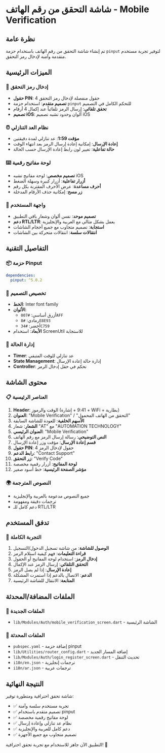 # شاشة التحقق من رقم الهاتف - Mobile Verification

## نظرة عامة
تم إنشاء شاشة التحقق من رقم الهاتف باستخدام حزمة `pinput` لتوفير تجربة مستخدم متقدمة وآمنة لإدخال رمز التحقق.

## الميزات الرئيسية

### 🔐 إدخال رمز التحقق
- **حقول PIN**: 4 حقول منفصلة لإدخال رمز التحقق
- **تصميم متقدم**: استخدام حزمة `pinput` للتحكم الكامل في التصميم
- **تحقق تلقائي**: إرسال الرمز تلقائياً عند إكمال 4 أرقام
- **تصميم iOS**: ألوان وحدود تشبه تصميم iOS

### ⏰ نظام العد التنازلي
- **مؤقت 1:59**: عد تنازلي لمدة دقيقتين
- **إعادة الإرسال**: إمكانية إعادة إرسال الرمز بعد انتهاء الوقت
- **حالة تفاعلية**: تغيير لون رابط إعادة الإرسال حسب الحالة

### ⌨️ لوحة مفاتيح رقمية
- **تصميم مخصص**: لوحة مفاتيح تشبه iOS
- **أزرار تفاعلية**: أزرار كبيرة وسهلة الضغط
- **أحرف مساعدة**: عرض الأحرف المقترنة بكل رقم
- **زر مسح**: إمكانية حذف الأرقام المدخلة

### 📱 واجهة المستخدم
- **تصميم موحد**: نفس ألوان وشعار باقي التطبيق
- **دعم RTL/LTR**: يعمل بشكل مثالي مع العربية والإنجليزية
- **استجابة**: تصميم متجاوب مع جميع أحجام الشاشات
- **انتقالات سلسة**: انتقالات متحركة بين الشاشات

## التفاصيل التقنية

### 📦 حزمة Pinput
```yaml
dependencies:
  pinput: ^5.0.2
```

### 🎨 تخصيص التصميم
- **الخط**: Inter font family
- **الألوان**: 
  - أزرق أساسي: `#007AFF`
  - رمادي: `#8E8E93`
  - أخضر: `#34C759`
- **الأبعاد**: استخدام ScreenUtil للاستجابة

### 🔄 إدارة الحالة
- **Timer**: عد تنازلي للوقت المتبقي
- **State Management**: إدارة حالة إعادة الإرسال
- **Controller**: تحكم في حقل إدخال الرمز

## محتوى الشاشة

### 📋 العناصر الرئيسية
1. **Header**: الوقت والرموز (9:41 + إشارة + WiFi + بطارية)
2. **العنوان**: "Mobile Verification" / "التحقق من الهاتف المحمول"
3. **الأسهم الخلفية**: للعودة للشاشة السابقة
4. **الشعار**: شعار "AT" مع "AUTOMATION TECHNOLOGY"
5. **العنوان الرئيسي**: "Mobile Verification"
6. **النص التوضيحي**: رسالة إرسال الرمز مع رقم الهاتف
7. **قسم إعادة الإرسال**: مؤقت وزر إعادة الإرسال
8. **حقول PIN**: 4 حقول لإدخال الرمز
9. **رابط الدعم**: "Contact Support"
10. **زر التحقق**: "Verify Code"
11. **لوحة المفاتيح**: أزرار رقمية مخصصة
12. **مؤشر الصفحة الرئيسية**: خط أسود صغير

### 🌍 النصوص المترجمة
- جميع النصوص مدعومة بالعربية والإنجليزية
- ترجمات دقيقة ومفهومة
- دعم كامل للـ RTL/LTR

## تدفق المستخدم

### 📱 التجربة الكاملة
1. **الوصول للشاشة**: من شاشة تسجيل الدخول/التسجيل
2. **قراءة التعليمات**: فهم كيفية استلام الرمز
3. **إدخال الرمز**: استخدام لوحة المفاتيح أو الحقول
4. **التحقق التلقائي**: إرسال الرمز عند الإكمال
5. **إعادة الإرسال**: إذا لم يصل الرمز
6. **الدعم**: الاتصال بالدعم إذا استمرت المشكلة
7. **المتابعة**: الانتقال للشاشة الرئيسية

## الملفات المضافة/المحدثة

### 📁 الملفات الجديدة
- `lib/Modules/Auth/mobile_verification_screen.dart` - الشاشة الرئيسية

### 📝 الملفات المحدثة
- `pubspec.yaml` - إضافة حزمة pinput
- `lib/Utilities/router_config.dart` - إضافة المسار الجديد
- `lib/Modules/Auth/login_register_screen.dart` - تحديث التنقل
- `i18n/en.json` - ترجمات إنجليزية
- `i18n/ar.json` - ترجمات عربية

## النتيجة النهائية

شاشة تحقق احترافية ومتطورة توفير:
- ✅ تجربة مستخدم سلسة وآمنة
- ✅ تصميم متقدم باستخدام pinput
- ✅ لوحة مفاتيح رقمية مخصصة
- ✅ نظام عد تنازلي وإعادة إرسال
- ✅ دعم كامل للعربية والإنجليزية
- ✅ تصميم متجاوب مع جميع الأجهزة

التطبيق الآن جاهز للاستخدام مع تجربة تحقق احترافية! 🎉

